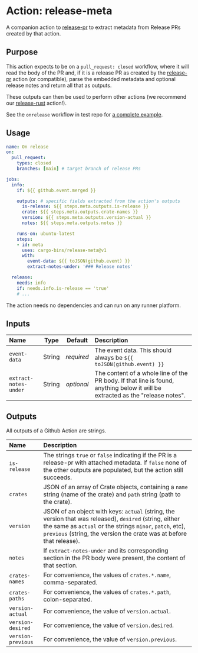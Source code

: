 # Action: release-meta

A companion action to [release-pr] to extract metadata from Release PRs created by that action.

[release-pr]: https://github.com/cargo-bins/release-pr
[release-rust]: https://github.com/cargo-bins/release-rust

## Purpose

This action expects to be on a `pull_request: closed` workflow, where it will read the body of the
PR and, if it is a release PR as created by the [release-pr] action (or compatible), parse the
embedded metadata and optional release notes and return all that as outputs.

These outputs can then be used to perform other actions (we recommend our [release-rust] action!).

See the `onrelease` workflow in test repo for [a complete example](https://github.com/passcod/cargo-release-pr-test/blob/main/.github/workflows/onrelease.yml).

## Usage

```yaml
name: On release
on:
  pull_request:
    types: closed
    branches: [main] # target branch of release PRs

jobs:
  info:
    if: ${{ github.event.merged }}

    outputs: # specific fields extracted from the action's outputs
      is-release: ${{ steps.meta.outputs.is-release }}
      crate: ${{ steps.meta.outputs.crate-names }}
      version: ${{ steps.meta.outputs.version-actual }}
      notes: ${{ steps.meta.outputs.notes }}

    runs-on: ubuntu-latest
    steps:
    - id: meta
      uses: cargo-bins/release-meta@v1
      with:
        event-data: ${{ toJSON(github.event) }}
        extract-notes-under: '### Release notes'

  release:
    needs: info
    if: needs.info.is-release == 'true'
    # ...
```

The action needs no dependencies and can run on any runner platform.

## Inputs

| Name | Type | Default | Description |
|:-|:-:|:-:|:-|
| `event-data` | String | _required_ | The event data. This should always be `${{ toJSON(github.event) }}` |
| `extract-notes-under` | String | _optional_ | The content of a whole line of the PR body. If that line is found, anything below it will be extracted as the "release notes". |

## Outputs

All outputs of a Github Action are strings.

| Name | Description |
|:-|:-|
| `is-release` | The strings `true` or `false` indicating if the PR is a release-pr with attached metadata. If `false` none of the other outputs are populated, but the action still succeeds. |
| `crates` | JSON of an array of Crate objects, containing a `name` string (name of the crate) and `path` string (path to the crate). |
| `version` | JSON of an object with keys: `actual` (string, the version that was released), `desired` (string, either the same as `actual` or the strings `minor`, `patch`, etc), `previous` (string, the version the crate was at before that release). |
| `notes` | If `extract-notes-under` and its corresponding section in the PR body were present, the content of that section. |
| `crates-names` | For convenience, the values of `crates.*.name`, comma-separated. |
| `crates-paths` | For convenience, the values of `crates.*.path`, colon-separated. |
| `version-actual` | For convenience, the value of `version.actual`. |
| `version-desired` | For convenience, the value of `version.desired`. |
| `version-previous` | For convenience, the value of `version.previous`. |
